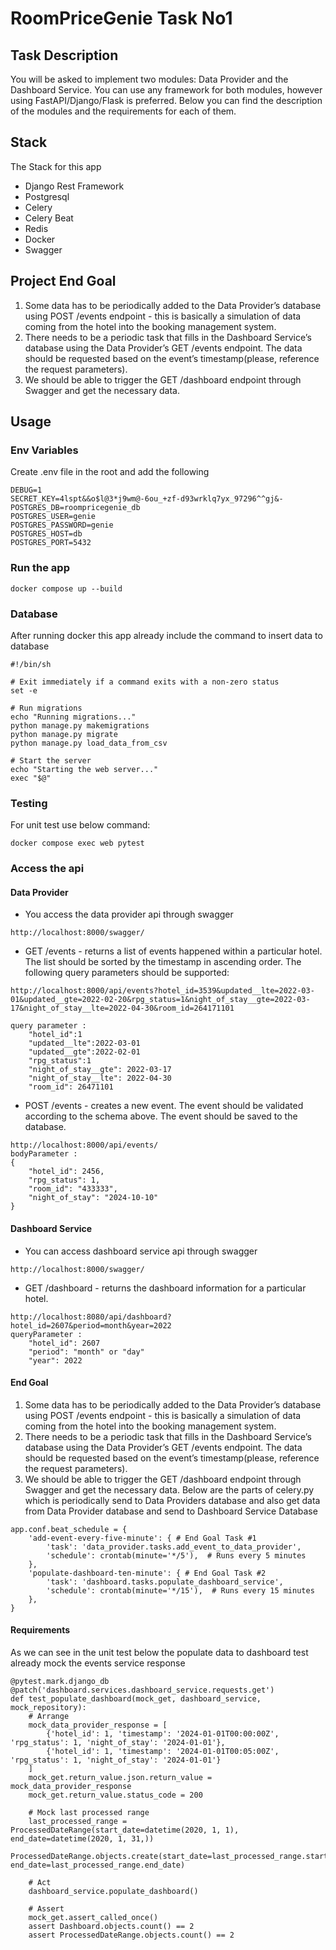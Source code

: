 # RoomPriceGenie Task No1

## Task Description
You will be asked to implement two modules: Data Provider and the Dashboard Service. You can use any
framework for both modules, however using FastAPI/Django/Flask is preferred. Below you can find the description
of the modules and the requirements for each of them.

## Stack
The Stack for this app
- Django Rest Framework
- Postgresql
- Celery
- Celery Beat
- Redis
- Docker
- Swagger

## Project End Goal
1. Some data has to be periodically added to the Data Provider’s database using POST /events endpoint - this
is basically a simulation of data coming from the hotel into the booking management system.
2. There needs to be a periodic task that fills in the Dashboard Service’s database using the Data Provider’s
GET /events endpoint. The data should be requested based on the event’s timestamp(please, reference the
request parameters).
3. We should be able to trigger the GET /dashboard endpoint through Swagger and get the necessary data.

## Usage

### Env Variables
Create .env file in the root and add the following

```
DEBUG=1
SECRET_KEY=4lspt&&o$l@3*j9wm@-6ou_+zf-d93wrklq7yx_97296^^gj&-
POSTGRES_DB=roompricegenie_db
POSTGRES_USER=genie
POSTGRES_PASSWORD=genie
POSTGRES_HOST=db
POSTGRES_PORT=5432
```

### Run the app
```
docker compose up --build
```

### Database
After running docker this app already include the command to insert data to database
```
#!/bin/sh

# Exit immediately if a command exits with a non-zero status
set -e

# Run migrations
echo "Running migrations..."
python manage.py makemigrations
python manage.py migrate
python manage.py load_data_from_csv

# Start the server
echo "Starting the web server..."
exec "$@"
```

### Testing
For unit test use below command:
```
docker compose exec web pytest
```

### Access the api
#### Data Provider
- You access the data provider api through swagger 
```
http://localhost:8000/swagger/
```
- GET /events - returns a list of events happened within a particular hotel. The list should be sorted by the
timestamp in ascending order. The following query parameters should be supported:
```
http://localhost:8000/api/events?hotel_id=3539&updated__lte=2022-03-01&updated__gte=2022-02-20&rpg_status=1&night_of_stay__gte=2022-03-17&night_of_stay__lte=2022-04-30&room_id=264171101

query parameter : 
    "hotel_id":1
    "updated__lte":2022-03-01
    "updated__gte":2022-02-01
    "rpg_status":1
    "night_of_stay__gte": 2022-03-17
    "night_of_stay__lte": 2022-04-30
    "room_id": 26471101
```
- POST /events - creates a new event. The event should be validated according to the schema above. The
event should be saved to the database.
```
http://localhost:8000/api/events/
bodyParameter : 
{
    "hotel_id": 2456,
    "rpg_status": 1,
    "room_id": "433333",
    "night_of_stay": "2024-10-10"
}

```

#### Dashboard Service
- You can access dashboard service api through swagger

```
http://localhost:8000/swagger/
```
- GET /dashboard - returns the dashboard information for a particular hotel.
```
http://localhost:8080/api/dashboard?hotel_id=2607&period=month&year=2022
queryParameter :
    "hotel_id": 2607
    "period": "month" or "day"
    "year": 2022
```

#### End Goal
1. Some data has to be periodically added to the Data Provider’s database using POST /events endpoint - this
is basically a simulation of data coming from the hotel into the booking management system.
2. There needs to be a periodic task that fills in the Dashboard Service’s database using the Data Provider’s
GET /events endpoint. The data should be requested based on the event’s timestamp(please, reference the
request parameters).
3. We should be able to trigger the GET /dashboard endpoint through Swagger and get the necessary data.
Below are the parts of celery.py which is periodically send to Data Providers database and also get data from Data Provider database and send to Dashboard Service Database
```
app.conf.beat_schedule = {
    'add-event-every-five-minute': { # End Goal Task #1
        'task': 'data_provider.tasks.add_event_to_data_provider',
        'schedule': crontab(minute='*/5'),  # Runs every 5 minutes
    },
    'populate-dashboard-ten-minute': { # End Goal Task #2
        'task': 'dashboard.tasks.populate_dashboard_service',
        'schedule': crontab(minute='*/15'),  # Runs every 15 minutes 
    },
}
```

#### Requirements

As we can see in the unit test below the populate data to dashboard test already mock the events service response

```
@pytest.mark.django_db
@patch('dashboard.services.dashboard_service.requests.get')
def test_populate_dashboard(mock_get, dashboard_service, mock_repository):
    # Arrange
    mock_data_provider_response = [
        {'hotel_id': 1, 'timestamp': '2024-01-01T00:00:00Z', 'rpg_status': 1, 'night_of_stay': '2024-01-01'},
        {'hotel_id': 1, 'timestamp': '2024-01-01T00:05:00Z', 'rpg_status': 1, 'night_of_stay': '2024-01-01'}
    ]
    mock_get.return_value.json.return_value = mock_data_provider_response
    mock_get.return_value.status_code = 200

    # Mock last processed range
    last_processed_range = ProcessedDateRange(start_date=datetime(2020, 1, 1), end_date=datetime(2020, 1, 31,))
    ProcessedDateRange.objects.create(start_date=last_processed_range.start_date, end_date=last_processed_range.end_date)

    # Act
    dashboard_service.populate_dashboard()

    # Assert
    mock_get.assert_called_once()
    assert Dashboard.objects.count() == 2
    assert ProcessedDateRange.objects.count() == 2
```